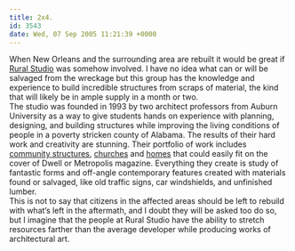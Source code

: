 ```yaml
---
title: 2x4.
id: 3543
date: Wed, 07 Sep 2005 11:21:39 +0000
---
```


When New Orleans and the surrounding area are rebuilt it would be great if [Rural Studio](http://www.ruralstudio.com) was somehow involved. I have no idea what can or will be salvaged from the wreckage but this group has the knowledge and experience to build incredible structures from scraps of material, the kind that will likely be in ample supply in a month or two.  
 The studio was founded in 1993 by two architect professors from Auburn University as a way to give students hands on experience with planning, designing, and building structures while improving the living conditions of people in a poverty stricken county of Alabama. The results of their hard work and creativity are stunning. Their portfolio of work includes [community structures](http://www.ruralstudio.com/akronpavilion.htm#), [churches](http://www.ruralstudio.com/yanceytirechapel.htm) and [homes](http://www.ruralstudio.com/completehouses.htm) that could easily fit on the cover of Dwell or Metropolis magazine. Everything they create is study of fantastic forms and off-angle contemporary features created with materials found or salvaged, like old traffic signs, car windshields, and unfinished lumber.  
 This is not to say that citizens in the affected areas should be left to rebuild with what’s left in the aftermath, and I doubt they will be asked too do so, but I imagine that the people at Rural Studio have the ability to stretch resources farther than the average developer while producing works of architectural art.


